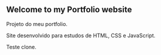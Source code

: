 ## Welcome to my Portfolio website

Projeto do meu portfolio.

Site desenvolvido para estudos de HTML, CSS e JavaScript.

Teste clone.
